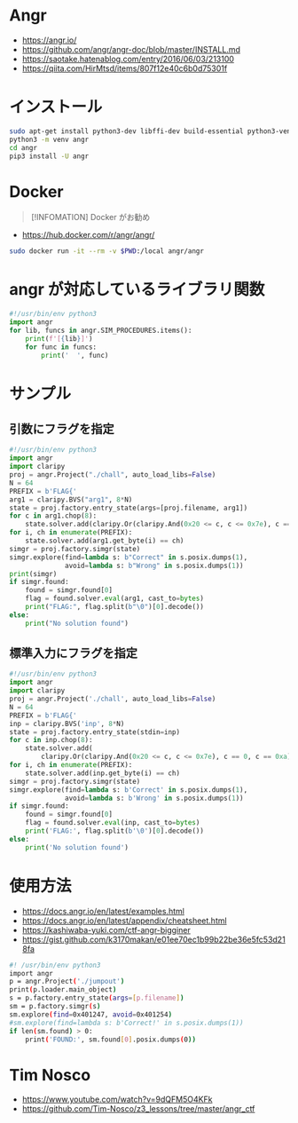 # Angr

- https://angr.io/
- https://github.com/angr/angr-doc/blob/master/INSTALL.md
- https://saotake.hatenablog.com/entry/2016/06/03/213100
- https://qiita.com/HirMtsd/items/807f12e40c6b0d75301f

# インストール

```bash
sudo apt-get install python3-dev libffi-dev build-essential python3-venv
python3 -m venv angr
cd angr
pip3 install -U angr
```

# Docker

> [!INFOMATION]
> Docker がお勧め

- https://hub.docker.com/r/angr/angr/

```zsh
sudo docker run -it --rm -v $PWD:/local angr/angr
```

# angr が対応しているライブラリ関数

```python
#!/usr/bin/env python3
import angr
for lib, funcs in angr.SIM_PROCEDURES.items():
    print(f'[{lib}]')
    for func in funcs:
        print('  ', func)
```

# サンプル

## 引数にフラグを指定

```python
#!/usr/bin/env python3
import angr
import claripy
proj = angr.Project("./chall", auto_load_libs=False)
N = 64
PREFIX = b'FLAG{'
arg1 = claripy.BVS("arg1", 8*N)
state = proj.factory.entry_state(args=[proj.filename, arg1])
for c in arg1.chop(8):
    state.solver.add(claripy.Or(claripy.And(0x20 <= c, c <= 0x7e), c == 0))
for i, ch in enumerate(PREFIX):
    state.solver.add(arg1.get_byte(i) == ch)
simgr = proj.factory.simgr(state)
simgr.explore(find=lambda s: b"Correct" in s.posix.dumps(1),
              avoid=lambda s: b"Wrong" in s.posix.dumps(1))
print(simgr)
if simgr.found:
    found = simgr.found[0]
    flag = found.solver.eval(arg1, cast_to=bytes)
    print("FLAG:", flag.split(b"\0")[0].decode())
else:
    print("No solution found")
```

## 標準入力にフラグを指定

```python
#!/usr/bin/env python3
import angr
import claripy
proj = angr.Project('./chall', auto_load_libs=False)
N = 64
PREFIX = b'FLAG{'
inp = claripy.BVS('inp', 8*N)
state = proj.factory.entry_state(stdin=inp)
for c in inp.chop(8):
    state.solver.add(
        claripy.Or(claripy.And(0x20 <= c, c <= 0x7e), c == 0, c == 0xa))
for i, ch in enumerate(PREFIX):
    state.solver.add(inp.get_byte(i) == ch)
simgr = proj.factory.simgr(state)
simgr.explore(find=lambda s: b'Correct' in s.posix.dumps(1),
              avoid=lambda s: b'Wrong' in s.posix.dumps(1))
if simgr.found:
    found = simgr.found[0]
    flag = found.solver.eval(inp, cast_to=bytes)
    print('FLAG:', flag.split(b'\0')[0].decode())
else:
    print('No solution found')
```

# 使用方法

- https://docs.angr.io/en/latest/examples.html
- https://docs.angr.io/en/latest/appendix/cheatsheet.html
- https://kashiwaba-yuki.com/ctf-angr-bigginer
- https://gist.github.com/k3170makan/e01ee70ec1b99b22be36e5fc53d218fa

```bash
#! /usr/bin/env python3
import angr
p = angr.Project('./jumpout')
print(p.loader.main_object)
s = p.factory.entry_state(args=[p.filename])
sm = p.factory.simgr(s)
sm.explore(find=0x401247, avoid=0x401254)
#sm.explore(find=lambda s: b'Correct!' in s.posix.dumps(1))
if len(sm.found) > 0:
    print('FOUND:', sm.found[0].posix.dumps(0))
```

# Tim Nosco

- https://www.youtube.com/watch?v=9dQFM5O4KFk
- https://github.com/Tim-Nosco/z3_lessons/tree/master/angr_ctf
